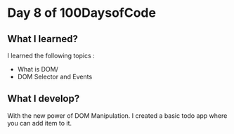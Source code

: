 # Day 8 of 100DaysofCode

## What I learned?

I learned the following topics :
- What is DOM/
- DOM Selector and Events

## What I develop?

With the new power of DOM Manipulation. I created a basic todo app where you can add item to it. 
